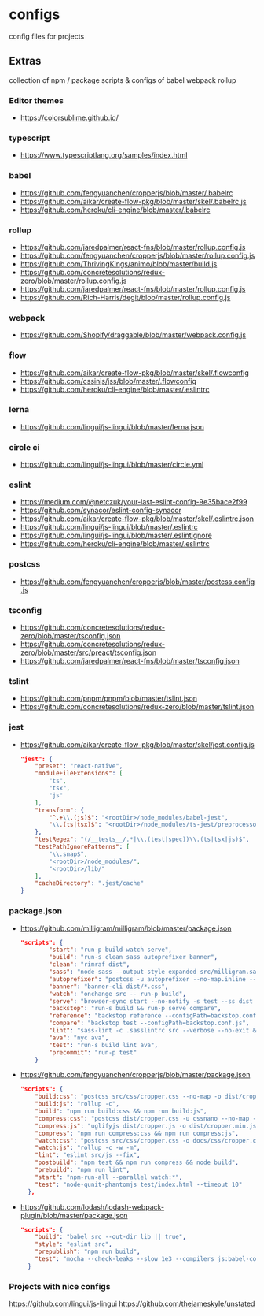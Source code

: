 # configs

config files for projects

## Extras

collection of npm / package scripts & configs of babel webpack rollup

### Editor themes

* <https://colorsublime.github.io/>

### typescript

* <https://www.typescriptlang.org/samples/index.html>

### babel

* <https://github.com/fengyuanchen/cropperjs/blob/master/.babelrc>
* <https://github.com/aikar/create-flow-pkg/blob/master/skel/.babelrc.js>
* <https://github.com/heroku/cli-engine/blob/master/.babelrc>

### rollup

* <https://github.com/jaredpalmer/react-fns/blob/master/rollup.config.js>
* <https://github.com/fengyuanchen/cropperjs/blob/master/rollup.config.js>
* <https://github.com/ThrivingKings/animo/blob/master/build.js>
* <https://github.com/concretesolutions/redux-zero/blob/master/rollup.config.js>
* <https://github.com/jaredpalmer/react-fns/blob/master/rollup.config.js>
* <https://github.com/Rich-Harris/degit/blob/master/rollup.config.js>

### webpack

* <https://github.com/Shopify/draggable/blob/master/webpack.config.js>

### flow

* <https://github.com/aikar/create-flow-pkg/blob/master/skel/.flowconfig>
* <https://github.com/cssinjs/jss/blob/master/.flowconfig>
* <https://github.com/heroku/cli-engine/blob/master/.eslintrc>

### lerna

* <https://github.com/lingui/js-lingui/blob/master/lerna.json>

### circle ci

* <https://github.com/lingui/js-lingui/blob/master/circle.yml>

### eslint
* <https://medium.com/@netczuk/your-last-eslint-config-9e35bace2f99>
* <https://github.com/synacor/eslint-config-synacor>
* <https://github.com/aikar/create-flow-pkg/blob/master/skel/.eslintrc.json>
* <https://github.com/lingui/js-lingui/blob/master/.eslintrc>
* <https://github.com/lingui/js-lingui/blob/master/.eslintignore>
* <https://github.com/heroku/cli-engine/blob/master/.eslintrc>

### postcss

* <https://github.com/fengyuanchen/cropperjs/blob/master/postcss.config.js>

### tsconfig

* <https://github.com/concretesolutions/redux-zero/blob/master/tsconfig.json>
* <https://github.com/concretesolutions/redux-zero/blob/master/src/preact/tsconfig.json>
* <https://github.com/jaredpalmer/react-fns/blob/master/tsconfig.json>

### tslint

* <https://github.com/pnpm/pnpm/blob/master/tslint.json>
* <https://github.com/concretesolutions/redux-zero/blob/master/tslint.json>

### jest

* <https://github.com/aikar/create-flow-pkg/blob/master/skel/jest.config.js>

  ```json
  "jest": {
      "preset": "react-native",
      "moduleFileExtensions": [
          "ts",
          "tsx",
          "js"
      ],
      "transform": {
          "^.+\\.(js)$": "<rootDir>/node_modules/babel-jest",
          "\\.(ts|tsx)$": "<rootDir>/node_modules/ts-jest/preprocessor.js"
      },
      "testRegex": "(/__tests__/.*|\\.(test|spec))\\.(ts|tsx|js)$",
      "testPathIgnorePatterns": [
          "\\.snap$",
          "<rootDir>/node_modules/",
          "<rootDir>/lib/"
      ],
      "cacheDirectory": ".jest/cache"
  }
  ```

### package.json

* <https://github.com/milligram/milligram/blob/master/package.json>

  ```json
  "scripts": {
          "start": "run-p build watch serve",
          "build": "run-s clean sass autoprefixer banner",
          "clean": "rimraf dist",
          "sass": "node-sass --output-style expanded src/milligram.sass dist/milligram.css && node-sass --output-style compressed src/milligram.sass dist/milligram.min.css",
          "autoprefixer": "postcss -u autoprefixer --no-map.inline --autoprefixer.browsers \"last 1 versions\" -r dist/*.css",
          "banner": "banner-cli dist/*.css",
          "watch": "onchange src -- run-p build",
          "serve": "browser-sync start --no-notify -s test --ss dist -f dist",
          "backstop": "run-s build && run-p serve compare",
          "reference": "backstop reference --configPath=backstop.conf.js",
          "compare": "backstop test --configPath=backstop.conf.js",
          "lint": "sass-lint -c .sasslintrc src --verbose --no-exit && eslint test -c styled && editorconfig-tools check .",
          "ava": "nyc ava",
          "test": "run-s build lint ava",
          "precommit": "run-p test"
      }
  ```

* <https://github.com/fengyuanchen/cropperjs/blob/master/package.json>

  ```json
  "scripts": {
      "build:css": "postcss src/css/cropper.css --no-map -o dist/cropper.css",
      "build:js": "rollup -c",
      "build": "npm run build:css && npm run build:js",
      "compress:css": "postcss dist/cropper.css -u cssnano --no-map -o dist/cropper.min.css",
      "compress:js": "uglifyjs dist/cropper.js -o dist/cropper.min.js -c -m --comments /^!/",
      "compress": "npm run compress:css && npm run compress:js",
      "watch:css": "postcss src/css/cropper.css -o docs/css/cropper.css -w",
      "watch:js": "rollup -c -w -m",
      "lint": "eslint src/js --fix",
      "postbuild": "npm test && npm run compress && node build",
      "prebuild": "npm run lint",
      "start": "npm-run-all --parallel watch:*",
      "test": "node-qunit-phantomjs test/index.html --timeout 10"
    },
  ```

* <https://github.com/lodash/lodash-webpack-plugin/blob/master/package.json>

  ```json
  "scripts": {
      "build": "babel src --out-dir lib || true",
      "style": "eslint src",
      "prepublish": "npm run build",
      "test": "mocha --check-leaks --slow 1e3 --compilers js:babel-core/register"
    }
  ```

### Projects with nice configs

<https://github.com/lingui/js-lingui>
<https://github.com/thejameskyle/unstated>
